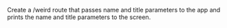 Create a /weird route that passes name and title parameters to the app and prints the name and title parameters to the screen.